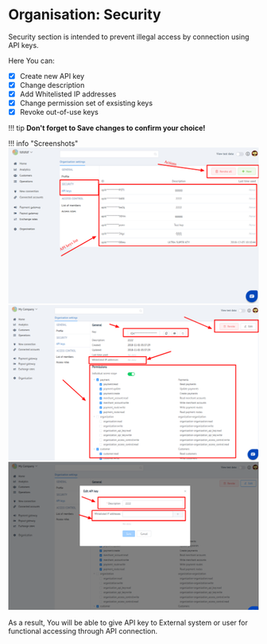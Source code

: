 # Organisation: Security

Security section is intended  to prevent illegal access by connection  using API keys.

Here You can:

- [x] Create new API key 
- [x] Change description 
- [x] Add Whitelisted IP addresses
- [x] Change permission set of exsisting keys
- [x] Revoke out-of-use keys

!!! tip
    **Don't forget to Save changes to confirm your choice!**

!!! info "Screenshots"
    [![Security](images/org_security_1.png)](images/org_security_1.png)
    [![Security](images/org_security_2.png)](images/org_security_2.png)
    [![Security](images/org_security_3.png)](images/org_security_3.png)

As a result, You will be able to give API key to External system or user for functional accessing through API connection.